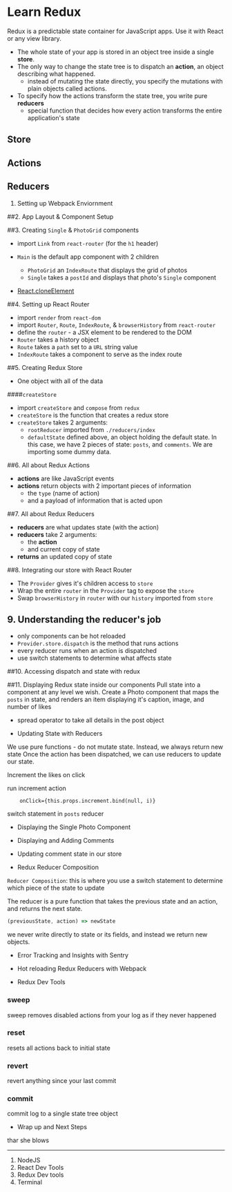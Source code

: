 # Learn Redux

Redux is a predictable state container for JavaScript apps. Use it with React or any view library.

* The whole state of your app is stored in an object tree inside a single **store**.
* The only way to change the state tree is to dispatch an **action**, an object describing what happened.
	- instead of mutating the state directly, you specify the mutations with plain objects called actions.
* To specify how the actions transform the state tree, you write pure **reducers**
	- special function that decides how every action transforms the entire application's state

## Store
## Actions
## Reducers

1. Setting up Webpack Enviornment


##2. App Layout & Component Setup


##3. Creating `Single` & `PhotoGrid` components
* import `Link` from `react-router` (for the `h1` header)
* `Main` is the default app component with 2 children
	- `PhotoGrid` an `IndexRoute` that displays the grid of photos
	- `Single` takes a `postId` and displays that photo's `Single` component

* [React.cloneElement](https://facebook.github.io/react/docs/react-api.html)

##4. Setting up React Router
* import `render` from `react-dom` 
* import `Router`, `Route`, `IndexRoute`, & `browserHistory` from `react-router`
* define the `router` - a JSX element to be rendered to the DOM
* `Router` takes a history object
* `Route` takes a `path` set to a `URL` string value
* `IndexRoute` takes a component to serve as the index route



##5. Creating Redux Store
* One object with all of the data

####`createStore`

* import `createStore` and `compose` from `redux`
* `createStore` is the function that creates a redux store
* `createStore` takes 2 arguments:
	- `rootReducer` imported from `./reducers/index` 
	- `defaultState` defined above, an object holding the default state. In this case, we have 2 pieces of state: `posts`, and `comments`. We are importing some dummy data.

##6. All about Redux Actions
* **actions** are like JavaScript events
* **actions** return objects with 2 important pieces of information
	- the `type` (name of action)
	- and a payload of information that is acted upon

##7. All about Redux Reducers
* **reducers** are what updates state (with the action)
* **reducers** take 2 arguments:
	- the **action**
	- and current copy of state
* **returns** an updated copy of state

##8. Integrating our store with React Router
* The `Provider` gives it's children access to `store`
* Wrap the entire `router` in the `Provider` tag to expose the `store` 
* Swap `browserHistory` in `router` with our `history` imported from `store`

## 9. Understanding the reducer's job
* only components can be hot reloaded
* `Provider.store.dispatch` is the method that runs actions
* every reducer runs when an action is dispatched
* use switch statements to determine what affects state

##10. Accessing dispatch and state with redux


##11. Displaying Redux state inside our components
Pull state into a component at any level we wish. Create a Photo component that maps the `posts` in state, and renders an item displaying it's caption, image, and number of likes

* spread operator to take all details in the post object


* Updating State with Reducers

We use pure functions - do not mutate state. Instead, we always return new state
Once the action has been dispatched, we can use reducers to update our state.

Increment the likes on click

run increment action

		onClick={this.props.increment.bind(null, i)}

switch statement in `posts` reducer



* Displaying the Single Photo Component


* Displaying and Adding Comments


* Updating comment state in our store


* Redux Reducer Composition

`Reducer Composition`: this is where you use a switch statement to determine which piece of the state to update

The reducer is a pure function that takes the previous state and an action, and returns the next state.

```js
(previousState, action) => newState
```

we never write directly to state or its fields, and instead we return new objects.


* Error Tracking and Insights with Sentry


* Hot reloading Redux Reducers with Webpack


* Redux Dev Tools

### sweep
sweep removes disabled actions from your log as if they never happened

### reset
resets all actions back to initial state

### revert
revert anything since your last commit

### commit
commit log to a single state tree object

* Wrap up and Next Steps

thar she blows

___

1. NodeJS
2. React Dev Tools
3. Redux Dev tools
4. Terminal
